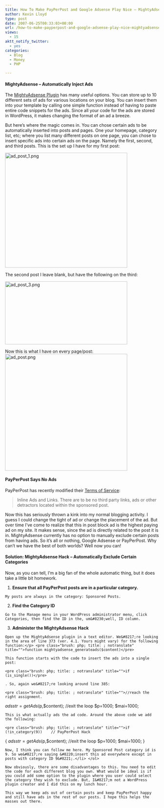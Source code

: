 ```yaml
---
title: How To Make PayPerPost and Google Adsense Play Nice – MightyAdsense Plugin Hack
author: Kevin Lloyd
type: post
date: 2007-06-25T00:33:03+00:00
url: /how-to-make-payperpost-and-google-adsense-play-nice-mightyadsense-plugin-hack/
views:
  - 15
aktt_notify_twitter:
  - yes
categories:
  - Blog
  - Money
  - PHP

---
```

#### MightyAdsense &#8211; Automatically Inject Ads

The [MightyAdsense Plugin][1] has many useful options. You can store up to 10 different sets of ads for various locations on your blog. You can insert them into your template by calling one simple function instead of having to paste entire code snippets for the ads. Since all your code for the ads are stored in WordPress, it makes changing the format of an ad a breeze.

But here&#8217;s where the magic comes in. You can chose certain ads to be automatically inserted into posts and pages. One your homepage, category list, etc; where you list many different posts on one page, you can chose to insert specific ads into certain ads on the page. Namely the first, second, and third posts. This is the set up I have for my first post:

<a rel="lightbox" href="https://webdevelopment2.com/wp-content/uploads/2007/ads/ad_post_1.png"><img title="ad_post_1.png" src="https://webdevelopment2.com/wp-content/uploads/2007/ads/.thumbs/.ad_post_1.png" border="0" alt="ad_post_1.png" width="400" height="376" /></a>

The second post I leave blank, but have the following on the third:
  
<a rel="lightbox" href="/wp-content/uploads/2007/ads/ad_post_3.png"><img title="ad_post_3.png" src="/wp-content/uploads/2007/ads/.thumbs/.ad_post_3.png" border="0" alt="ad_post_3.png" width="400" height="206" /></a>

Now this is what I have on every page/post:<a rel="lightbox" href="https://webdevelopment2.com/wp-content/uploads/2007/ads/ad_post.png"><img title="ad_post.png" src="https://webdevelopment2.com/wp-content/uploads/2007/ads/.thumbs/.ad_post.png" border="0" alt="ad_post.png" width="400" height="382" /></a>

#### PayPerPost Says No Ads

PayPerPost has recently modified their [Terms of Service][2]:

> Inline Ads and Links. There are to be no third party links, ads or other detractors located within the sponsored post.

Now this has seriously thrown a kink into my normal blogging activity. I guess I could change the tight of ad or change the placement of the ad. But over time I&#8217;ve come to realize that this in post block ad is the highest paying ad on my site. It makes sense, since the ad is directly related to the post it is in. MightyAdsense currently has no option to manually exclude certain posts from having ads. So it&#8217;s all or nothing, Google Adsense or PayPerPost. Why can&#8217;t we have the best of both worlds? Well now you can!

#### Solution: MightyAdsense Hack &#8211; Automatically Exclude Certain Categories

Now, as you can tell, I&#8217;m a big fan of the whole automatic thing, but it does take a little bit homework.

  1. **Ensure that all PayPerPost posts are in a particular category.**
  
    My posts are always in the category: Sponsored Posts.
  2. **Find the Category ID**
  
    Go to the Manage menu in your WordPress administrator menu, click Categories, then find the ID in the, um&#8230;well, ID column.
  3. **Administer the MightyAdsense** **Hack**
  
    Open up the MightyAdsense plugin in a text editor. We&#8217;re looking in the area of line 373 (ver. 4.1. Yours might vary) for the following function:</p> <pre class="brush: php; title: ; notranslate" title="">function mightyadsense_generateads($content)</pre>
    
    This function starts with the code to insert the ads into a single post: 
    
    <pre class="brush: php; title: ; notranslate" title="">if (is_single())</pre>
    
    . So, again we&#8217;re looking around line 385:
    
    <pre class="brush: php; title: ; notranslate" title="">//reach the right assignment.
$adsstr=getAds($p,$content);
//exit the loop
$p=1000;
$mai=1000;</pre>
    
    This is what actually ads the ad code. Around the above code we add the following:
    
    <pre class="brush: php; title: ; notranslate" title="">if (!in_category(9))    // PayPerPost Hack
{
$adsstr=getAds($p,$content);
//exit the loop
$p=1000;
$mai=1000;
}</pre>
    
    Now, I think you can follow me here. My Sponsored Post category id is 9. So we&#8217;re saying &#8220;insert this ad everywhere except in posts with category ID 9&#8221;.</li> </ol> 
    
    Now obviously, there are some disadvantages to this. You need to edit the code for each different blog you own. What would be ideal is if you could add some option to the plugin where you user could select the category they wish to exclude. But, I&#8217;m not a WordPress plugin creator and I did this on my lunch hour.
    
    This way we keep ads out of certain posts and keep PayPerPost happy and still have ads in the rest of our posts. I hope this helps the masses out there.

 [1]: http://mightyhitter.com/main-page/plugins/mightyadsense/
 [2]: http://payperpost.com/company/tos.html